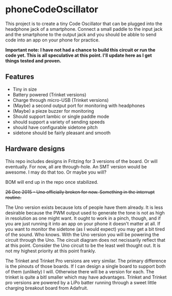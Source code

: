 # phoneCodeOscillator

This project is to create a tiny Code Oscillator that can be plugged into the headphone jack of a smartphone. Connect a small paddle to the input jack and the smartphone to the output jack and you should be abble to send code into an app on your phone for practice.

__Important note: I have not had a chance to build this circuit or run the code yet. This is all speculative at this point. I'll update here as I get things tested and proven.__

## Features

* Tiny in size
* Battery powered (Trinket versions)
* Charge through micro-USB (Trinket versions)
* (Maybe) a second output port for monitoring with headphones
* (Maybe) a pieze buzzer for monitoring
* Should support Iambic or single paddle mode
* should support a variety of sending speeds
* should have configurable sidetone pitch
* sidetone should be fairly pleasant and smooth

## Hardware designs

This repo includes designs in Fritzing for 3 versions of the board. Or will eventually. For now, all are through-hole. An SMT version would be awesome. I may do that too. Or maybe you will?

BOM will end up in the repo once stabilized.

~~26 Dec 2015 - Uno officially broken for now. Something in the interrupt routine.~~

The Uno version exists because lots of people have them already. It is less desirable because the PWM output used to generate the tone is not as high in resolution as one might want. It ought to work in a pinch, though, and if you are just running it into an app on your phone it doesn't matter at all. If you want to monitor the sidetone (as I would expect) you may get a bit tired of the sound. Who knows. With the Uno version you will be powering the circuit through the Uno. The circuit diagram does not necissarily reflect that at this point. Consider the Uno circuit to be the least well thought out. It is not my highest priority at this point frankly.

The Trinket and Trinket Pro versions are very similar. The primary difference is the pinouts of those boards. If I can design a single board to support both of them (unlikely) I will. Otherwise there will be a version for each. The trinket is quite a bitl smaller which may have advantages. Trinket and Trinket pro versions are powered by a LiPo batter running through a sweet little charging breakout board from Adafruit.